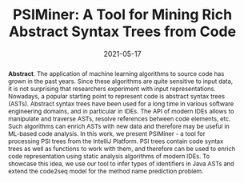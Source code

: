 ---
title: "PSIMiner: A Tool for Mining Rich Abstract Syntax Trees from Code"
authors: '<i>Egor Spirin, Egor Bogomolov, Vladimir Kovalenko, and Timofey Bryksin</i>'
status: "published"
collection: publications
permalink: /publication/2021-05-17-psiminer
date: 2021-05-17
venue: "proceedings of <b>MSR'21</b>"
pdf: 'https://arxiv.org/abs/2103.12778'
paperurl: 'https://doi.org/10.1109/MSR52588.2021.00014'
tool: 'https://github.com/JetBrains-Research/psiminer'
video: 'https://www.youtube.com/watch?v=isgfJL4-9Yg'
counter_id: 'C20'
level: 'A'
abstract: '<p><b>Abstract</b>. The application of machine learning algorithms to source code has grown in the past years. Since these algorithms are quite sensitive to input data, it is not surprising that researchers experiment with input representations. Nowadays, a popular starting point to represent code is abstract syntax trees (ASTs). Abstract syntax trees have been used for a long time in various software engineering domains, and in particular in IDEs. The API of modern IDEs allows to manipulate and traverse ASTs, resolve references between code elements, etc. Such algorithms can enrich ASTs with new data and therefore may be useful in ML-based code analysis. In this work, we present PSIMiner - a tool for processing PSI trees from the IntelliJ Platform. PSI trees contain code syntax trees as well as functions to work with them, and therefore can be used to enrich code representation using static analysis algorithms of modern IDEs. To showcase this idea, we use our tool to infer types of identifiers in Java ASTs and extend the code2seq model for the method name prediction problem.</p>'
---